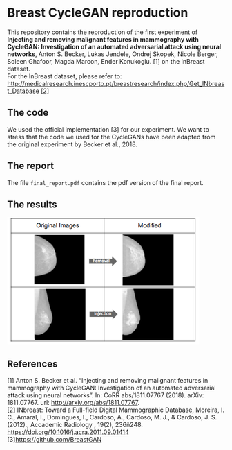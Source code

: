 # Breast CycleGAN reproduction

This repository contains the reproduction of the first experiment of **Injecting and removing malignant features in mammography with CycleGAN: Investigation of an automated adversarial attack using neural networks**, Anton S. Becker, Lukas Jendele, Ondrej Skopek, Nicole Berger, Soleen Ghafoor, Magda Marcon, Ender Konukoglu. [1] on the InBreast dataset. </br>
For the InBreast dataset, please refer to: http://medicalresearch.inescporto.pt/breastresearch/index.php/Get_INbreast_Database [2]


## The code

We used the official implementation [3] for our experiment. We want to stress that the code we used for the CycleGANs have been adapted from the original experiment by Becker et al., 2018. 

## The report

The file ```final_report.pdf``` contains the pdf version of the final report.

## The results

![Results for injecting/removing malignant features](/images/CycleGAN_results.png)


## References

[1] Anton S. Becker et al. “Injecting and removing malignant features in mammography with CycleGAN: Investigation of an automated adversarial attack using neural     networks”. In: CoRR abs/1811.07767 (2018). arXiv: 1811.07767. url: http://arxiv.org/abs/1811.07767. </br>
[2] INbreast: Toward a Full-field Digital Mammographic Database, Moreira, I. C., Amaral, I., Domingues, I., Cardoso, A., Cardoso, M. J., & Cardoso, J. S. (2012).,     Accademic Radiology  , 19(2), 236ñ248. https://doi.org/10.1016/j.acra.2011.09.01414</br>
[3]https://github.com/BreastGAN
